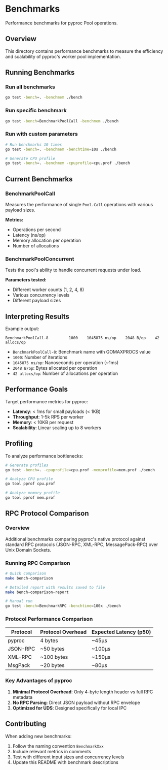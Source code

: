 # Benchmarks

Performance benchmarks for pyproc Pool operations.

## Overview

This directory contains performance benchmarks to measure the efficiency and scalability of pyproc's worker pool implementation.

## Running Benchmarks

### Run all benchmarks
```bash
go test -bench=. -benchmem ./bench
```

### Run specific benchmark
```bash
go test -bench=BenchmarkPoolCall -benchmem ./bench
```

### Run with custom parameters
```bash
# Run benchmarks 10 times
go test -bench=. -benchmem -benchtime=10s ./bench

# Generate CPU profile
go test -bench=. -benchmem -cpuprofile=cpu.prof ./bench
```

## Current Benchmarks

### BenchmarkPoolCall
Measures the performance of single `Pool.Call` operations with various payload sizes.

**Metrics:**
- Operations per second
- Latency (ns/op)
- Memory allocation per operation
- Number of allocations

### BenchmarkPoolConcurrent
Tests the pool's ability to handle concurrent requests under load.

**Parameters tested:**
- Different worker counts (1, 2, 4, 8)
- Various concurrency levels
- Different payload sizes

## Interpreting Results

Example output:
```
BenchmarkPoolCall-8         1000    1045875 ns/op    2048 B/op    42 allocs/op
```

- `BenchmarkPoolCall-8`: Benchmark name with GOMAXPROCS value
- `1000`: Number of iterations
- `1045875 ns/op`: Nanoseconds per operation (~1ms)
- `2048 B/op`: Bytes allocated per operation
- `42 allocs/op`: Number of allocations per operation

## Performance Goals

Target performance metrics for pyproc:
- **Latency**: < 1ms for small payloads (< 1KB)
- **Throughput**: 1-5k RPS per worker
- **Memory**: < 10KB per request
- **Scalability**: Linear scaling up to 8 workers

## Profiling

To analyze performance bottlenecks:

```bash
# Generate profiles
go test -bench=. -cpuprofile=cpu.prof -memprofile=mem.prof ./bench

# Analyze CPU profile
go tool pprof cpu.prof

# Analyze memory profile
go tool pprof mem.prof
```

## RPC Protocol Comparison

### Overview
Additional benchmarks comparing pyproc's native protocol against standard RPC protocols (JSON-RPC, XML-RPC, MessagePack-RPC) over Unix Domain Sockets.

### Running RPC Comparison
```bash
# Quick comparison
make bench-comparison

# Detailed report with results saved to file
make bench-comparison-report

# Manual run
go test -bench=BenchmarkRPC -benchtime=100x ./bench
```

### Protocol Performance Comparison

| Protocol | Protocol Overhead | Expected Latency (p50) | 
|----------|------------------|----------------------|
| pyproc   | 4 bytes          | ~45μs                |
| JSON-RPC | ~50 bytes        | ~100μs               |
| XML-RPC  | ~100 bytes       | ~150μs               |
| MsgPack  | ~20 bytes        | ~80μs                |

### Key Advantages of pyproc

1. **Minimal Protocol Overhead**: Only 4-byte length header vs full RPC metadata
2. **No RPC Parsing**: Direct JSON payload without RPC envelope
3. **Optimized for UDS**: Designed specifically for local IPC

## Contributing

When adding new benchmarks:
1. Follow the naming convention `BenchmarkXxx`
2. Include relevant metrics in comments
3. Test with different input sizes and concurrency levels
4. Update this README with benchmark descriptions